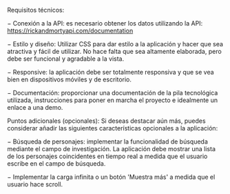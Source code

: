 Requisitos técnicos:

− Conexión a la API: es necesario obtener los datos utilizando la API: https://rickandmortyapi.com/documentation

− Estilo y diseño: Utilizar CSS para dar estilo a la aplicación y hacer que sea atractiva y fácil de utilizar. No hace falta que sea altamente elaborada, pero debe ser funcional y agradable a la vista.

− Responsive: la aplicación debe ser totalmente responsiva y que se vea bien en dispositivos móviles y de escritorio.

− Documentación: proporcionar una documentación de la pila tecnológica utilizada, instrucciones para poner en marcha el proyecto e idealmente un enlace a una demo.

Puntos adicionales (opcionales):
Si deseas destacar aún más, puedes considerar añadir las siguientes características opcionales a la aplicación:

− Búsqueda de personajes: implementar la funcionalidad de búsqueda mediante el campo de investigación. La aplicación debe mostrar una lista de los personajes coincidentes en tiempo real a medida que el usuario escribe en el campo de búsqueda.

− Implementar la carga infinita o un botón 'Muestra más' a medida que el usuario hace scroll.
